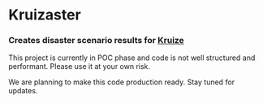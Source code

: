 # Kruizaster
### Creates disaster scenario results for [Kruize](https://github.com/kruize/autotune)


This project is currently in POC phase and code is not well structured and performant. Please use it at your own risk.

We are planning to make this code production ready. Stay tuned for updates.

